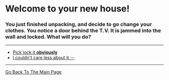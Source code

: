 # Welcome to your new house!
### You just finished unpacking, and decide to go change your clothes. You notice a door behind the T.V. It is jammed into the wall and locked. What will you do?

---

* [Pick lock it **obviously**](../pick-lock/open.md)
* [I couldn't care less about it ;-;](../could-not-care-less/glow.md)


---

[Go Back To The Main Page](../README.md)




